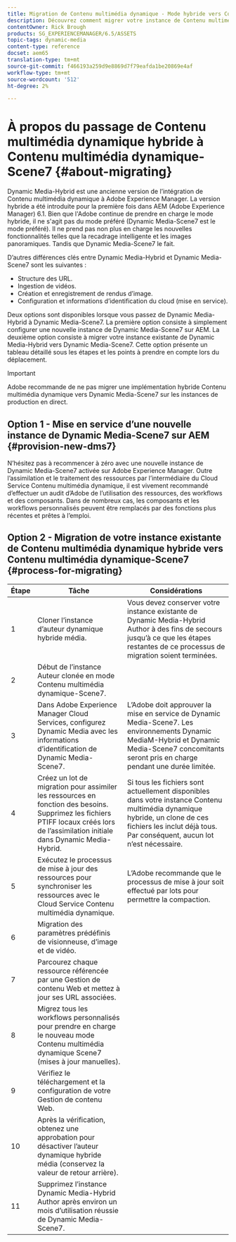 ```yaml
---
title: Migration de Contenu multimédia dynamique - Mode hybride vers Contenu multimédia dynamique - Mode S7
description: Découvrez comment migrer votre instance de Contenu multimédia dynamique - Mode hybride vers Contenu multimédia dynamique - Mode S7
contentOwner: Rick Brough
products: SG_EXPERIENCEMANAGER/6.5/ASSETS
topic-tags: dynamic-media
content-type: reference
docset: aem65
translation-type: tm+mt
source-git-commit: f466193a259d9e8869d7f79eafda1be20869e4af
workflow-type: tm+mt
source-wordcount: '512'
ht-degree: 2%

---
```



# À propos du passage de Contenu multimédia dynamique hybride à Contenu multimédia dynamique-Scene7 {#about-migrating}

Dynamic Media-Hybrid est une ancienne version de l’intégration de Contenu multimédia dynamique à Adobe Experience Manager. La version hybride a été introduite pour la première fois dans AEM (Adobe Experience Manager) 6.1. Bien que l&#39;Adobe continue de prendre en charge le mode hybride, il ne s&#39;agit pas du mode préféré (Dynamic Media-Scene7 est le mode préféré). Il ne prend pas non plus en charge les nouvelles fonctionnalités telles que la recadrage intelligente et les images panoramiques. Tandis que Dynamic Media-Scene7 le fait.

D’autres différences clés entre Dynamic Media-Hybrid et Dynamic Media-Scene7 sont les suivantes :

* Structure des URL.
* Ingestion de vidéos.
* Création et enregistrement de rendus d’image.
* Configuration et informations d’identification du cloud (mise en service).

Deux options sont disponibles lorsque vous passez de Dynamic Media-Hybrid à Dynamic Media-Scene7. La première option consiste à simplement configurer une nouvelle instance de Dynamic Media-Scene7 sur AEM. La deuxième option consiste à migrer votre instance existante de Dynamic Media-Hybrid vers Dynamic Media-Scene7. Cette option présente un tableau détaillé sous les étapes et les points à prendre en compte lors du déplacement.

>[!IMPORTANT]
>
>Adobe recommande de ne pas migrer une implémentation hybride Contenu multimédia dynamique vers Dynamic Media-Scene7 sur les instances de production en direct.

## Option 1 - Mise en service d’une nouvelle instance de Dynamic Media-Scene7 sur AEM {#provision-new-dms7}

N’hésitez pas à recommencer à zéro avec une nouvelle instance de Dynamic Media-Scene7 activée sur Adobe Experience Manager. Outre l’assimilation et le traitement des ressources par l’intermédiaire du Cloud Service Contenu multimédia dynamique, il est vivement recommandé d’effectuer un audit d’Adobe de l’utilisation des ressources, des workflows et des composants. Dans de nombreux cas, les composants et les workflows personnalisés peuvent être remplacés par des fonctions plus récentes et prêtes à l’emploi.

## Option 2 - Migration de votre instance existante de Contenu multimédia dynamique hybride vers Contenu multimédia dynamique-Scene7 {#process-for-migrating}

| Étape | Tâche | Considérations |
|---|---|---|
| 1 | Cloner l’instance d’auteur dynamique hybride média. | Vous devez conserver votre instance existante de Dynamic Media-Hybrid Author à des fins de secours jusqu’à ce que les étapes restantes de ce processus de migration soient terminées. |
| 2 | Début de l’instance Auteur clonée en mode Contenu multimédia dynamique-Scene7. |  |
| 3 | Dans Adobe Experience Manager Cloud Services, configurez Dynamic Media avec les informations d’identification de Dynamic Media-Scene7. | L’Adobe doit approuver la mise en service de Dynamic Media-Scene7. Les environnements Dynamic MediaM-Hybrid et Dynamic Media-Scene7 concomitants seront pris en charge pendant une durée limitée. |
| 4 | Créez un lot de migration pour assimiler les ressources en fonction des besoins.<br>Supprimez les fichiers PTIFF locaux créés lors de l’assimilation initiale dans Dynamic Media-Hybrid. | Si tous les fichiers sont actuellement disponibles dans votre instance Contenu multimédia dynamique hybride, un clone de ces fichiers les inclut déjà tous. Par conséquent, aucun lot n’est nécessaire. |
| 5 | Exécutez le processus de mise à jour des ressources pour synchroniser les ressources avec le Cloud Service Contenu multimédia dynamique. | L’Adobe recommande que le processus de mise à jour soit effectué par lots pour permettre la compaction. |
| 6 | Migration des paramètres prédéfinis de visionneuse, d’image et de vidéo. |  |
| 7 | Parcourez chaque ressource référencée par une Gestion de contenu Web et mettez à jour ses URL associées. |  |
| 8 | Migrez tous les workflows personnalisés pour prendre en charge le nouveau mode Contenu multimédia dynamique Scene7 (mises à jour manuelles). |  |
| 9 | Vérifiez le téléchargement et la configuration de votre Gestion de contenu Web. |  |
| 10 | Après la vérification, obtenez une approbation pour désactiver l’auteur dynamique hybride média (conservez la valeur de retour arrière). |  |
| 11 | Supprimez l’instance Dynamic Media-Hybrid Author après environ un mois d’utilisation réussie de Dynamic Media-Scene7. |  |

